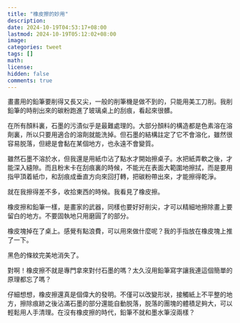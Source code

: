 ```yaml
---
title: "橡皮擦的妙用"
description: 
date: 2024-10-19T04:53:17+08:00
lastmod: 2024-10-19T05:12:02+08:00
image: 
categories: tweet
tags: []
math: 
license: 
hidden: false
comments: true
---
```


畫畫用的鉛筆要削得又長又尖，一般的削筆機是做不到的，只能用美工刀削。我削鉛筆的時削出來的碳粉跑進了玻璃桌上的刮痕，看起來很髒。

在所有顏料裏，石墨的污漬似乎是最難處理的。大部分顏料的構造都是色素溶在溶劑裏，所以只要用適合的溶劑就能洗掉。但石墨的結構註定了它不會溶化，雖然很容易脱落，但總是會黏在某個地方，也永遠不會變質。

雖然石墨不溶於水，但我還是用紙巾沾了點水才開始擦桌子。水把紙弄軟之後，才能深入縫隙。而且粉末卡在刮痕裏的時候，不能光在表面大範圍地擦拭，而是要用指甲頂着紙巾，和刮痕成垂直方向來回打轉，把碳粉帶出來，才能擦得乾淨。

就在我擦得差不多，收拾東西的時候。我看見了橡皮擦。

橡皮擦和鉛筆一樣，是畫家的武器，同樣也要好好削尖，才可以精細地擦除畫上要留白的地方。不要固執地只用磨圓了的部分。

橡皮塊掉在了桌上。感覺有點浪費，可以用來做什麼呢？我的手指放在橡皮塊上推了一下。

黑色的條紋完美地消失了。

對啊！橡皮擦不就是專門拿來對付石墨的嗎？太久沒用鉛筆寫字讓我連這個簡單的原理都忘了嗎？

仔細想想，橡皮擦還真是個偉大的發明。不僅可以改變形狀，接觸紙上不平整的地方，擦除痕跡之後沾滿石墨的部分還能自動脱落，脱落的團塊的體積足夠大，可以輕鬆用人手清理。在沒有橡皮擦的時代，鉛筆不就和墨水筆沒兩樣？


